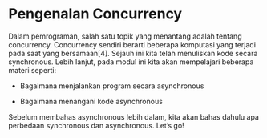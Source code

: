 # Pengenalan Concurrency

Dalam pemrograman, salah satu topik yang menantang adalah tentang concurrency. Concurrency
sendiri berarti beberapa komputasi yang terjadi pada saat yang bersamaan[4]. Sejauh ini kita
telah menuliskan kode secara synchronous. Lebih lanjut, pada modul ini kita akan mempelajari
beberapa materi seperti:

- Bagaimana menjalankan program secara asynchronous

- Bagaimana menangani kode asynchronous

Sebelum membahas asynchronous lebih dalam, kita akan bahas dahulu apa perbedaan synchronous
dan asynchronous. Let’s go!


